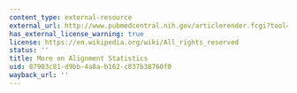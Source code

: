 ```yaml
---
content_type: external-resource
external_url: http://www.pubmedcentral.nih.gov/articlerender.fcgi?tool=pubmed&pubmedid=11139604
has_external_license_warning: true
license: https://en.wikipedia.org/wiki/All_rights_reserved
status: ''
title: More on Alignment Statistics
uid: 87903c81-d9bb-4a8a-b162-c837b38760f0
wayback_url: ''
---
```

